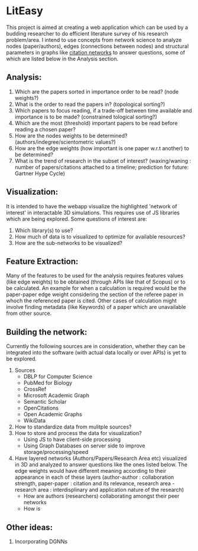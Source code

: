 # LitEasy

This project is aimed at creating a web application which can be used by a budding researcher to do efficient literature survey of his research problem/area. I intend to use concepts from network science to analyze nodes (paper/authors), edges (connections between nodes) and structural parameters in graphs like [citation networks][1] to answer questions, some of which are listed below in the Analysis section.

## Analysis:
1. Which are the papers sorted in importance order to be read? (node weights?)
2. What is the order to read the papers in? (topological sorting?)
3. Which papers to focus reading, if a trade-off between time available and importance is to be made? (constrained tological sorting?)
4. Which are the most (threshold) important papers to be read before reading a chosen paper?
5. How are the nodes weights to be determined? (authors/indegree/scientometric values?)
6. How are the edge weights (how important is one paper w.r.t another) to be determined?
7. What is the trend of research in the subset of interest? (waxing/waning : number of papers/citations attached to a timeline; prediction for future: Gartner Hype Cycle)

## Visualization:
It is intended to have the webapp visualize the highlighted 'network of interest' in interactable 3D simulations. This requires use of JS libraries which are being explored. Some questions of interest are:
1. Which library(s) to use?
2. How much of data is to visualized to optimize for available resources?
3. How are the sub-networks to be visualized?

## Feature Extraction:
Many of the features to be used for the analysis requires features values (like edge weights) to be obtained (through APIs like that of Scopus) or to be calculated. An example for when a calculation is required would be the paper-paper edge weight considering the section of the referee paper in whoch the referenced paper is cited. Other cases of calculation might involve finding metadata (like Keywords) of a paper which are unavailable from other source.

## Building the network:
Currently the following sources are in consideration, whether they can be integrated into the software (with actual data locally or over APIs) is yet to be explored.
1. Sources
   * DBLP for Computer Science
   * PubMed for Biology
   * CrossRef
   * Microsoft Academic Graph
   * Semantic Scholar
   * OpenCitations
   * Open Academic Graphs
   * WikiData
2. How to standardize data from mulitple sources?
3. How to store and process the data for visualization?
   * Using JS to have client-side processing
   * Using Graph Databases on server side to improve storage/processing/speed
4. Have layered networks (Authors/Papers/Research Area etc) visualized in 3D and analyzed to answer questions like the ones listed below. The edge weights would have different meaning according to their appearance in each of these layers (author-author : collaboration strength, paper-paper : citation and its relevance, research area - research area : interdisplinary and application nature of the research)
   * How are authors (researchers) collaborating amongst their peer networks
   * How is 
  
## Other ideas:
1. Incorporating DGNNs


[1]: https://en.wikipedia.org/wiki/Citation_network "Citation Networks"
